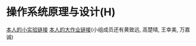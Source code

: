 # 操作系统原理与设计(H)

[本人的小实验链接](https://github.com/RabbitWhite1/OSH-2020-Labs)
[本人的大作业链接](https://github.com/OSH-2020/x-code-nowww)(小组成员还有黄致远, 高楚晴, 王幸美, 万嘉诚)